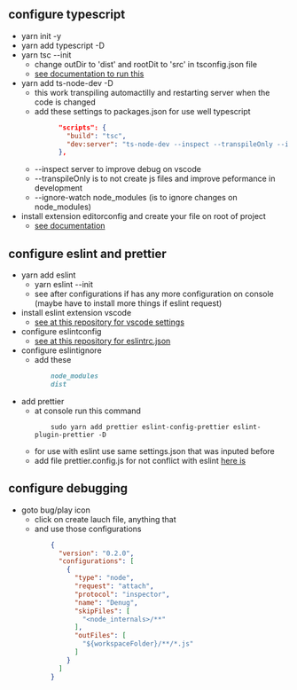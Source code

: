 ## configure typescript
- yarn init -y
- yarn add typescript -D
- yarn tsc --init
    - change outDir to 'dist' and rootDit to 'src' in tsconfig.json file
    - [see documentation to run this](https://www.typescriptlang.org/) 
- yarn add ts-node-dev -D
    - this work transpiling automactilly and restarting server when the code is changed
    - add these settings to packages.json for use well typescript 
        ```json
              "scripts": {
                "build": "tsc",
                "dev:server": "ts-node-dev --inspect --transpileOnly --ignore-watch node_modules src/server.ts"
              },
    - --inspect server to improve debug on vscode
    - --transpileOnly is to not create js files and improve peformance in development
    - --ignore-watch node_modules (is to ignore changes on node_modules)
- install extension editorconfig and create your file on root of project
    - [see documentation](https://editorconfig.org/)
    
## configure eslint and prettier
- yarn add eslint
    - yarn eslint --init
    - see after configurations if has any more configuration on console (maybe have to install more things if eslint request)
- install eslint extension vscode
    - [see at this repository for vscode settings](https://github.com/xdeni/commands/blob/master/vscode.settings.json)
- configure eslintconfig
    - [see at this repository for eslintrc.json](https://github.com/xdeni/commands/blob/master/eslintrc.json)
- configure eslintignore
    - add these
        ```md
            node_modules
            dist
- add prettier
    - at console run this command
        ```console
            sudo yarn add prettier eslint-config-prettier eslint-plugin-prettier -D
   - for use with eslint use same settings.json that was inputed before 
   - add file prettier.config.js for not conflict with eslint
        [here is](https://github.com/xdeni/commands/blob/master/prettier.config.js)

## configure debugging
- goto bug/play icon
    - click on create lauch file, anything that
    - and use those configurations
        ```json
            {
              "version": "0.2.0",
              "configurations": [
                {
                  "type": "node",
                  "request": "attach",
                  "protocol": "inspector",
                  "name": "Denug",
                  "skipFiles": [
                    "<node_internals>/**"
                  ],
                  "outFiles": [
                    "${workspaceFolder}/**/*.js"
                  ]
                }
              ]
            }
